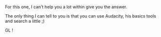 For this one, I can't help you a lot within give you the answer.

The only thing I can tell to you is that you can use Audacity, his basics tools and search a little ;)

GL ! 